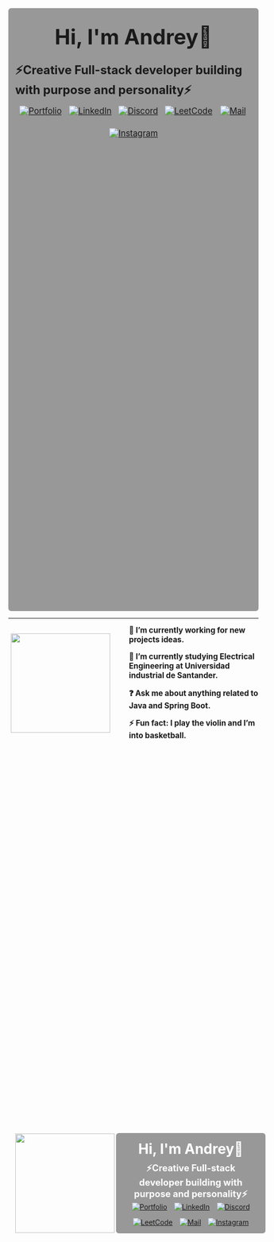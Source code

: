 <div style="display:flex; flex-direction:column; align-items:center; background: rgba(0, 0, 0, 0.4); 
               padding: 0.5em 1em; border-radius: 0.4em; height:30vh; background-image: url('https://i.pinimg.com/originals/52/ed/f6/52edf6e9dc6521d2fd27b72e57212f29.gif'); 
            background-size: cover; background-position: center;">
      <h1 style="margin:0; padding:0.6em; font-size:3em;">Hi, I'm Andrey👋</h1>
      <h3 style="margin:0; font-size:1.7em;">⚡Creative Full-stack developer building with purpose and personality⚡</h3>
      <h3 style="margin:0.3em;"></h3>
      <div style="display: flex; gap: 2em; flex-wrap: wrap; justify-content: center; margin-bottom:0.5em;">
      <a href="https://andrey-web-portfolio.netlify.app/" target="_blank">
        <img style="transform: scale(1.2);" src="https://img.shields.io/badge/Portfolio-000?style=for-the-badge&logo=vercel&logoColor=yellow" alt="Portfolio">
      </a>
      <a href="https://www.linkedin.com/in/andrey-jerez-rubio/" target="_blank">
        <img style="transform: scale(1.2);" src="https://img.shields.io/badge/LinkedIn-0A66C2?style=for-the-badge&logo=linkedin&logoColor=white" alt="LinkedIn">
      </a>
      <a href="https://discord.com/users/702504469010579477">
          <img style="transform: scale(1.2);" src="https://img.shields.io/badge/Discord-%237289DA.svg?style=for-the-badge&logo=discord&logoColor=white" alt="Discord">
      </a>
      <a href="https://leetcode.com/AndreyJz">
          <img style="transform: scale(1.2);" src="https://img.shields.io/badge/LeetCode-000000?style=for-the-badge&logo=LeetCode&logoColor=" alt="LeetCode">
      </a>
      <a href="mailto:jerez.01.18@gmail.com">
          <img style="transform: scale(1.2);" src="https://img.shields.io/badge/Gmail-D14836?style=for-the-badge&logo=gmail&logoColor=white" alt="Mail">
      </a>
      <a href="https://instagram.com/andreyjzz">
          <img style="transform: scale(1.2);" src="https://img.shields.io/badge/Instagram-E4405F?style=for-the-badge&logo=instagram&logoColor=white" alt="Instagram">
      </a>
    </div>
</div>

------


<div style="display: flex; align-items: center; gap: 2em; font-size: 1.10em; background-image: url('https://i.pinimg.com/originals/52/ed/f6/52edf6e9dc6521d2fd27b72e57212f29.gif'); 
            background-size: cover; background-position: center;">
    <img align="left" width="200" height="200" src="https://andrey-web-portfolio.netlify.app/assets/my_character-BcKp8PeW.gif" style="padding:0.3em;">
    <div>
        <b style="display:flex; flex-direction:column; gap:1em;">
        <p style="margin:0;">🔭 I’m currently working for new projects ideas.</p>
        <p style="margin:0;">🌱 I’m currently studying Electrical Engineering at Universidad industrial de Santander.</p>
        <p style="margin:0;">❓ Ask me about anything related to Java and Spring Boot.</p>
        <p style="margin:0;">⚡ Fun fact: I play the violin and I’m into basketball.</p>
        </b>
    </div>
</div>

<div style="display: flex; justify-content: center; align-items: center; 
            background-image: url('https://i.pinimg.com/originals/fb/c1/cb/fbc1cb06881b19228e8c91a6a493974b.gif'); 
            background-size: cover; background-position: center;
            width: 100%; min-height: 45%; padding: 1em; color: white; text-align: center;">
    <img align="left" width="200" height="200" src="https://andrey-web-portfolio.netlify.app/assets/my_character-BcKp8PeW.gif"> 
  <div style="display:flex; flex-direction:column; align-items:center; background: rgba(0, 0, 0, 0.4); 
              backdrop-filter: blur(1px); padding: 0.5em 1em; border-radius: 0.4em;">
      <h1 style="margin:0; padding:0.3em;">Hi, I'm Andrey👋</h1>
      <h3 style="margin:0; font-size:1.3em;">⚡Creative Full-stack developer building with purpose and personality⚡</h3>
      <h3 style="margin:0;"></h3>
      <div style="display: flex; gap: 1em; flex-wrap: wrap; justify-content: center; margin-bottom:0.5em;">
      <a href="https://andrey-web-portfolio.netlify.app/" target="_blank">
        <img src="https://img.shields.io/badge/Portfolio-000?style=for-the-badge&logo=vercel&logoColor=yellow" alt="Portfolio">
      </a>
      <a href="https://www.linkedin.com/in/andrey-jerez-rubio/" target="_blank">
        <img src="https://img.shields.io/badge/LinkedIn-0A66C2?style=for-the-badge&logo=linkedin&logoColor=white" alt="LinkedIn">
      </a>
      <a href="https://discord.com/users/702504469010579477">
          <img src="https://img.shields.io/badge/Discord-%237289DA.svg?style=for-the-badge&logo=discord&logoColor=white" alt="Discord">
      </a>
      <a href="https://leetcode.com/AndreyJz">
          <img src="https://img.shields.io/badge/LeetCode-000000?style=for-the-badge&logo=LeetCode&logoColor=" alt="LeetCode">
      </a>
      <a href="mailto:jerez.01.18@gmail.com">
          <img src="https://img.shields.io/badge/Gmail-D14836?style=for-the-badge&logo=gmail&logoColor=white" alt="Mail">
      </a>
      <a href="https://instagram.com/andreyjzz">
          <img src="https://img.shields.io/badge/Instagram-E4405F?style=for-the-badge&logo=instagram&logoColor=white" alt="Instagram">
      </a>
    </div>
</div>